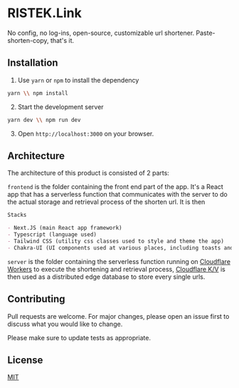 # RISTEK.Link

No config, no log-ins, open-source, customizable url shortener. Paste-shorten-copy, that's it.

## Installation

1. Use `yarn` or `npm` to install the dependency

```bash
yarn \\ npm install
```

2. Start the development server

```bash
yarn dev \\ npm run dev
```

3. Open `http://localhost:3000` on your browser.

## Architecture

The architecture of this product is consisted of 2 parts:

`frontend` is the folder containing the front end part of the app. It's a React app that has a serverless function that communicates with the server to do the actual storage and retrieval process of the shorten url. It is then

```markdown
Stacks

- Next.JS (main React app framework)
- Typescript (language used)
- Tailwind CSS (utility css classes used to style and theme the app)
- Chakra-UI (UI components used at various places, including toasts and some entrance animation)
```

`server` is the folder containing the serverless function running on [Cloudflare Workers](https://workers.cloudflare.com/) to execute the shortening and retrieval process, [Cloudflare K/V](https://blog.cloudflare.com/workers-kv-is-ga/) is then used as a distributed edge database to store every single urls.

## Contributing

Pull requests are welcome. For major changes, please open an issue first to discuss what you would like to change.

Please make sure to update tests as appropriate.

## License

[MIT](https://choosealicense.com/licenses/mit/)
